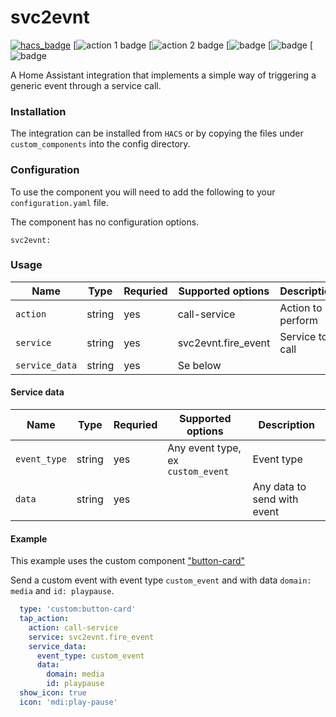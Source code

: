 svc2evnt
==========

[![hacs_badge](https://img.shields.io/badge/HACS-Custom-orange.svg)](https://github.com/custom-components/hacs)
[![action 1 badge](https://github.com/Hernrup/homeassistant-svc2evnt/workflows/Semantic%20Release/badge.svg)
[![action 2 badge](https://github.com/Hernrup/homeassistant-svc2evnt/workflows/Validate%20with%20hassfest/badge.svg)
[![badge](https://img.shields.io/github/issues/Hernrup/homeassistant-svc2evnt)
[![badge](https://img.shields.io/github/license/Hernrup/homeassistant-svc2evnt)
[![badge](https://img.shields.io/github/v/release/Hernrup/homeassistant-svc2evnt)

A Home Assistant integration that implements a simple way of triggering a generic event through a service call.

### Installation
The integration can be installed from `HACS` or by copying the files under `custom_components` into the config directory.

### Configuration

To use the component you will need to add the following to your
`configuration.yaml` file.

The component has no configuration options.

```
svc2evnt:
```
### Usage

| Name | Type | Requried | Supported options | Description |
| ----------------- | ------ | -------- | ---------------------------------------------------------------- | -------------------------------------------------------------------------------------------------------- |
| `action` | string | yes | call-service | Action to perform |
| `service` | string | yes | svc2evnt.fire_event | Service to call |
| `service_data` | string | yes | Se below |  |

#### Service data

| Name | Type | Requried | Supported options | Description |
| ----------------- | ------ | -------- | ---------------------------------------------------------------- | -------------------------------------------------------------------------------------------------------- |
| `event_type` | string | yes | Any event type, ex `custom_event`| Event type |
| `data` | string | yes |  | Any data to send with event |

#### Example
This example uses the custom component ["button-card"](https://github.com/custom-cards/button-card/blob/master/README.md) 

Send a custom event with event type `custom_event` and with data `domain: media` and `id: playpause`.


```yaml
  type: 'custom:button-card'
  tap_action:
    action: call-service
    service: svc2evnt.fire_event
    service_data:
      event_type: custom_event
      data:
        domain: media
        id: playpause
  show_icon: true
  icon: 'mdi:play-pause'
```
